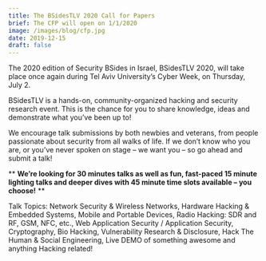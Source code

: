```yaml
---
title: The BSidesTLV 2020 Call for Papers
brief: The CFP will open on 1/1/2020
image: /images/blog/cfp.jpg
date: 2019-12-15
draft: false
---
```

The 2020 edition of Security BSides in Israel, BSidesTLV 2020, will take place once again during Tel Aviv University’s Cyber Week, on Thursday, July 2.

BSidesTLV is a hands-on, community-organized hacking and security research event. This is the chance for you to share knowledge, ideas and demonstrate what you’ve been up to!

We encourage talk submissions by both newbies and veterans, from people passionate about security from all walks of life. If we don’t know who you are, or you’ve never spoken on stage – we want you – so go ahead and submit a talk!

** **We’re looking for 30 minutes talks as well as fun, fast-paced 15 minute lighting talks and deeper dives with 45 minute time slots available – you choose!** **

Talk Topics: Network Security  & Wireless Networks, Hardware Hacking & Embedded Systems, Mobile and Portable Devices, Radio Hacking: SDR and RF, GSM, NFC, etc., Web Application Security / Application Security, Cryptography, Bio Hacking, Vulnerability Research & Disclosure, Hack The Human & Social Engineering, Live DEMO of something awesome and anything Hacking related!
